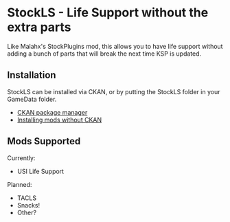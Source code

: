 # StockLS - Life Support without the extra parts

Like Malahx's StockPlugins mod, this allows you to have life support without
adding a bunch of parts that will break the next time KSP is updated.

## Installation

StockLS can be installed via CKAN, or by putting the StockLS folder in your
GameData folder.

* [CKAN package manager](http://forum.kerbalspaceprogram.com/threads/100067-The-Comprehensive-Kerbal-Archive-Network-(CKAN)-Package-Manager-v1-14-3-27-Sep-2015)
* [Installing mods without CKAN](http://wiki.kerbalspaceprogram.com/wiki/Tutorial:Installing_Addons)

## Mods Supported

Currently:

* USI Life Support

Planned:

* TACLS
* Snacks!
* Other?